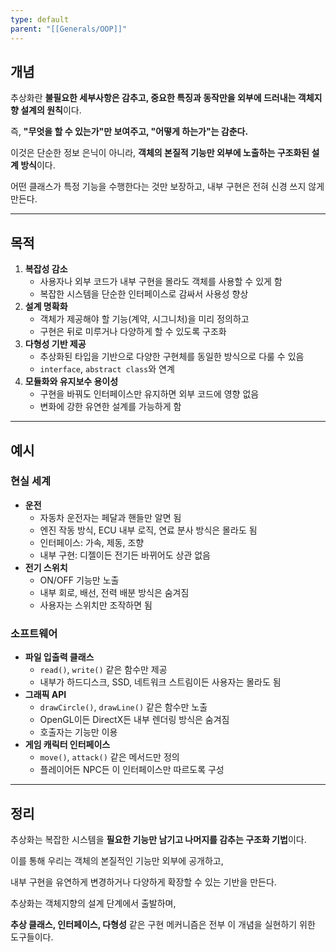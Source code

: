 ```yaml
---
type: default
parent: "[[Generals/OOP]]"
---
```

## 개념

추상화란 **불필요한 세부사항은 감추고, 중요한 특징과 동작만을 외부에 드러내는 객체지향 설계의 원칙**이다.

즉, **"무엇을 할 수 있는가"만 보여주고, "어떻게 하는가"는 감춘다.**

이것은 단순한 정보 은닉이 아니라, **객체의 본질적 기능만 외부에 노출하는 구조화된 설계 방식**이다.

어떤 클래스가 특정 기능을 수행한다는 것만 보장하고, 내부 구현은 전혀 신경 쓰지 않게 만든다.

---

## 목적

1. **복잡성 감소**
    - 사용자나 외부 코드가 내부 구현을 몰라도 객체를 사용할 수 있게 함
    - 복잡한 시스템을 단순한 인터페이스로 감싸서 사용성 향상
2. **설계 명확화**
    - 객체가 제공해야 할 기능(계약, 시그니처)을 미리 정의하고
    - 구현은 뒤로 미루거나 다양하게 할 수 있도록 구조화
3. **다형성 기반 제공**
    - 추상화된 타입을 기반으로 다양한 구현체를 동일한 방식으로 다룰 수 있음
    - `interface`, `abstract class`와 연계
4. **모듈화와 유지보수 용이성**
    - 구현을 바꿔도 인터페이스만 유지하면 외부 코드에 영향 없음
    - 변화에 강한 유연한 설계를 가능하게 함

---

## 예시

### 현실 세계

- **운전**
    - 자동차 운전자는 페달과 핸들만 알면 됨
    - 엔진 작동 방식, ECU 내부 로직, 연료 분사 방식은 몰라도 됨
    - 인터페이스: 가속, 제동, 조향
    - 내부 구현: 디젤이든 전기든 바뀌어도 상관 없음
- **전기 스위치**
    - ON/OFF 기능만 노출
    - 내부 회로, 배선, 전력 배분 방식은 숨겨짐
    - 사용자는 스위치만 조작하면 됨

### 소프트웨어

- **파일 입출력 클래스**
    - `read()`, `write()` 같은 함수만 제공
    - 내부가 하드디스크, SSD, 네트워크 스트림이든 사용자는 몰라도 됨
- **그래픽 API**
    - `drawCircle()`, `drawLine()` 같은 함수만 노출
    - OpenGL이든 DirectX든 내부 렌더링 방식은 숨겨짐
    - 호출자는 기능만 이용
- **게임 캐릭터 인터페이스**
    - `move()`, `attack()` 같은 메서드만 정의
    - 플레이어든 NPC든 이 인터페이스만 따르도록 구성

---

## 정리

추상화는 복잡한 시스템을 **필요한 기능만 남기고 나머지를 감추는 구조화 기법**이다.

이를 통해 우리는 객체의 본질적인 기능만 외부에 공개하고,

내부 구현을 유연하게 변경하거나 다양하게 확장할 수 있는 기반을 만든다.

추상화는 객체지향의 설계 단계에서 출발하며,

**추상 클래스, 인터페이스, 다형성** 같은 구현 메커니즘은 전부 이 개념을 실현하기 위한 도구들이다.